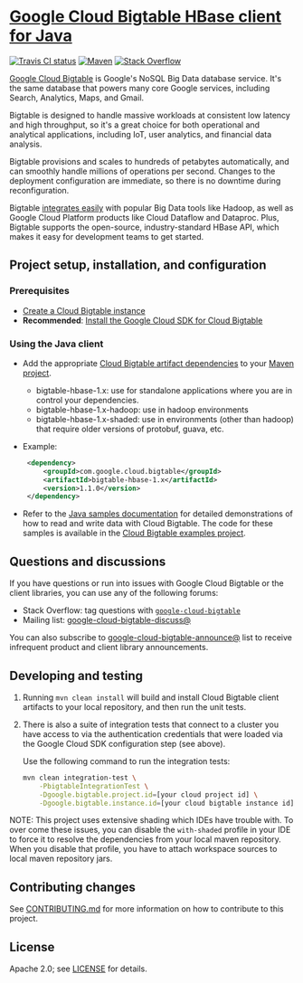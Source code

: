 # [Google Cloud Bigtable HBase client for Java](https://cloud.google.com/bigtable/docs/bigtable-and-hbase)

[![Travis CI status][travis-shield]][travis-link]
[![Maven][maven-shield]][maven-link]
[![Stack Overflow][stackoverflow-shield]][stackoverflow-link]

[Google Cloud Bigtable](https://cloud.google.com/bigtable/) is Google's NoSQL
Big Data database service. It's the same database that powers many core Google
services, including Search, Analytics, Maps, and Gmail.

Bigtable is designed to handle massive workloads at consistent low latency and
high throughput, so it's a great choice for both operational and analytical
applications, including IoT, user analytics, and financial data analysis.

Bigtable provisions and scales to hundreds of petabytes automatically, and can
smoothly handle millions of operations per second. Changes to the deployment
configuration are immediate, so there is no downtime during reconfiguration.

Bigtable [integrates easily][integrations] with popular Big Data tools like
Hadoop, as well as Google Cloud Platform products like Cloud Dataflow and
Dataproc. Plus, Bigtable supports the open-source, industry-standard HBase API,
which makes it easy for development teams to get started.

## Project setup, installation, and configuration

### Prerequisites

* [Create a Cloud Bigtable instance](https://cloud.google.com/bigtable/docs/creating-instance)
* **Recommended**: [Install the Google Cloud SDK for Cloud Bigtable](https://cloud.google.com/bigtable/docs/installing-cloud-sdk)

### Using the Java client

* Add the appropriate [Cloud Bigtable artifact dependencies](http://mvnrepository.com/artifact/com.google.cloud.bigtable) to your [Maven project](https://cloud.google.com/bigtable/docs/using-maven).
  * bigtable-hbase-1.x: use for standalone applications where you are in control your dependencies.
  * bigtable-hbase-1.x-hadoop: use in hadoop environments
  * bigtable-hbase-1.x-shaded: use in environments (other than hadoop) that require older versions of protobuf, guava, etc.  

* Example:
   ```xml
    <dependency>
        <groupId>com.google.cloud.bigtable</groupId>
        <artifactId>bigtable-hbase-1.x</artifactId>
        <version>1.1.0</version>
    </dependency>
  ```

* Refer to the [Java samples documentation](https://cloud.google.com/bigtable/docs/samples) for detailed demonstrations of how to read and write data with Cloud Bigtable. The code for these samples is available in the [Cloud Bigtable examples project](https://github.com/GoogleCloudPlatform/cloud-bigtable-examples).

## Questions and discussions

If you have questions or run into issues with Google Cloud Bigtable or the
client libraries, you can use any of the following forums:

* Stack Overflow: tag questions with [`google-cloud-bigtable`][stackoverflow-link]
* Mailing list: [google-cloud-bigtable-discuss@][google-cloud-bigtable-discuss]

You can also subscribe to
[google-cloud-bigtable-announce@][google-cloud-bigtable-announce] list to receive
infrequent product and client library announcements.

## Developing and testing

1. Running `mvn clean install` will build and install Cloud Bigtable client artifacts to your local repository, and then run the unit tests.
2. There is also a suite of integration tests that connect to a cluster you have access to via the authentication credentials that were loaded via the Google Cloud SDK configuration step (see above).

   Use the following command to run the integration tests:

   ```sh
   mvn clean integration-test \
       -PbigtableIntegrationTest \
       -Dgoogle.bigtable.project.id=[your cloud project id] \
       -Dgoogle.bigtable.instance.id=[your cloud bigtable instance id]
   ```

NOTE: This project uses extensive shading which IDEs have trouble with. To over come these issues,
you can disable the `with-shaded` profile in your IDE to force it to resolve the dependencies from your local
maven repository. When you disable that profile, you have to attach workspace sources to local maven repository jars.

## Contributing changes

See [CONTRIBUTING.md](CONTRIBUTING.md) for more information on how to contribute
to this project.

## License

Apache 2.0; see [LICENSE](LICENSE) for details.

<!-- references -->

[travis-shield]: https://travis-ci.org/GoogleCloudPlatform/cloud-bigtable-client.svg
[travis-link]: https://travis-ci.org/GoogleCloudPlatform/cloud-bigtable-client/builds
[maven-shield]: https://maven-badges.herokuapp.com/maven-central/com.google.cloud.bigtable/bigtable-client-core/badge.svg
[maven-link]: http://search.maven.org/#search%7Cga%7C1%7Ccom.google.cloud.bigtable
[stackoverflow-shield]: https://img.shields.io/badge/stackoverflow-google--cloud--bigtable-blue.svg
[stackoverflow-link]: http://stackoverflow.com/search?q=[google-cloud-bigtable]
[integrations]: https://cloud.google.com/bigtable/docs/integrations
[google-cloud-bigtable-discuss]: https://groups.google.com/group/google-cloud-bigtable-discuss
[google-cloud-bigtable-announce]: https://groups.google.com/group/google-cloud-bigtable-announce
